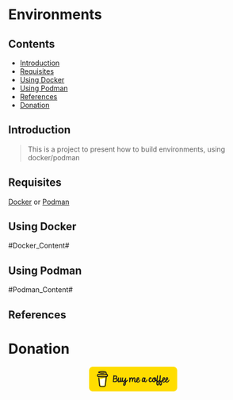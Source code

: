 # Environments 

## Contents
- [Introduction](#introduction)
- [Requisites](#Requisites)
- [Using Docker](#using-Docker)
- [Using Podman](#using-Podman)
- [References](#references)
- [Donation](#Donation)

## Introduction
> This is a project to present how to build environments, using docker/podman

## Requisites
  [Docker](https://www.docker.com/get-started/)  or  [Podman](https://podman.io/getting-started/)
  
  
## Using Docker

#Docker_Content#

## Using Podman

#Podman_Content#

## References

# Donation

<p align="center">
        <a href ="https://www.buymeacoffee.com/MMillerD">
         <img src="https://raw.githubusercontent.com/millerscout/millerscout/main/Donation.png" alt="Buy me a coffee" style="max-width:100%;height: 50px">
     </a>
</p>
